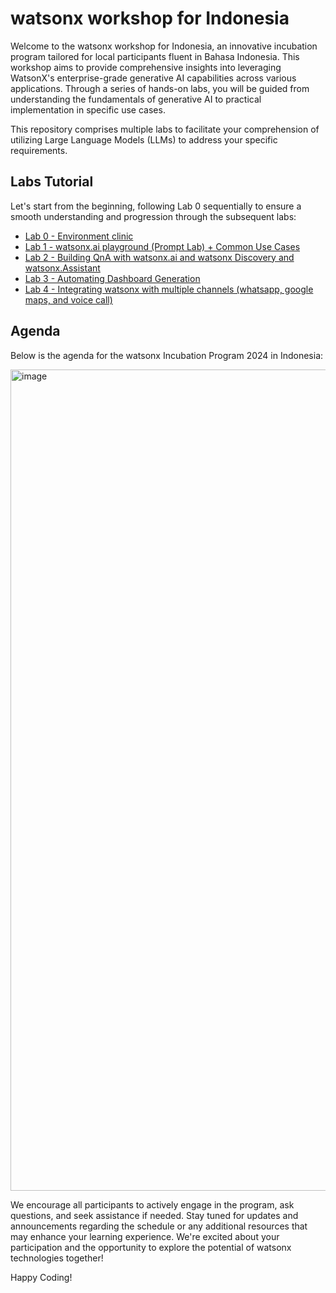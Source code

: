 # watsonx workshop for Indonesia
Welcome to the watsonx workshop for Indonesia, an innovative incubation program tailored for local participants fluent in Bahasa Indonesia. This workshop aims to provide comprehensive insights into leveraging WatsonX's enterprise-grade generative AI capabilities across various applications. Through a series of hands-on labs, you will be guided from understanding the fundamentals of generative AI to practical implementation in specific use cases.

This repository comprises multiple labs to facilitate your comprehension of utilizing Large Language Models (LLMs) to address your specific requirements.


## Labs Tutorial
Let's start from the beginning, following Lab 0 sequentially to ensure a smooth understanding and progression through the subsequent labs:

- [Lab 0 - Environment clinic](https://github.com/Client-Engineering-Indonesia/watsonx-incubation-august-2024/tree/main/Lab%200%20-%20Environment%20clinic)
- [Lab 1 - watsonx.ai playground (Prompt Lab) + Common Use Cases​](https://github.com/Client-Engineering-Indonesia/watsonx-incubation-august-2024/tree/main/Lab%201%20-%20Using%20prompt%20lab%20for%20prompt%20engineering%E2%80%8B)
- [Lab 2 - Building QnA with watsonx.ai and watsonx Discovery and watsonx.Assistant​](https://github.com/Client-Engineering-Indonesia/watsonx-incubation-august-2024/tree/main/Lab%202%20-%20Building%20QnA%20with%20watsonx.ai%2C%20watsonx%20assistant%20and%20watson%20discovery)
- [Lab 3 - Automating Dashboard Generation](https://github.com/Client-Engineering-Indonesia/watsonx-incubation-august-2024/tree/main/Lab%203%20-%20Automating%20Dashboard%20Generation)
- [Lab 4 - Integrating watsonx with multiple channels (whatsapp, google maps, and voice call)](https://github.com/Client-Engineering-Indonesia/watsonx-incubation-august-2024/tree/main/Lab%204%20-%20Integrating%20watsonx%20with%20multiple%20channels)


## Agenda
Below is the agenda for the watsonx Incubation Program 2024 in Indonesia:


<img width="1314" alt="image" src="https://github.com/user-attachments/assets/19f24efe-6dd4-4aad-a660-2acf78345c2a">




We encourage all participants to actively engage in the program, ask questions, and seek assistance if needed. Stay tuned for updates and announcements regarding the schedule or any additional resources that may enhance your learning experience. We're excited about your participation and the opportunity to explore the potential of watsonx technologies together!


Happy Coding!
